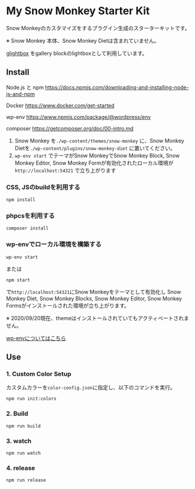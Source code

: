 # My Snow Monkey Starter Kit

Snow Monkeyのカスタマイズをするプラグイン生成のスターターキットです。

※ Snow Monkey 本体、Snow Monkey Dietは含まれていません。

[glightbox](https://biati-digital.github.io/glightbox/) をgallery blockのlightboxとして利用しています。

## Install

Node.js と npm
https://docs.npmjs.com/downloading-and-installing-node-js-and-npm

Docker
https://www.docker.com/get-started

wp-env
https://www.npmjs.com/package/@wordpress/env

composer
https://getcomposer.org/doc/00-intro.md

1. Snow Monkey を`./wp-content/themes/snow-monkey` に、Snow Monkey Dietを`./wp-content/plugins/snow-monkey-diet` に置いてください。
2. `wp-env start` でテーマがSnow MonkeyでSnow Monkey Block, Snow Monkey Editor, Snow Monkey Formが有効化されたローカル環境が`http://localhost:54321` で立ち上がります

### CSS, JSのbuildを利用する

`npm install`

### phpcsを利用する

`composer install`

### wp-envでローカル環境を構築する

`wp-env start`

または

`npm start`

で`http://localhost:54321`にSnow Monkeyをテーマとして有効化し Snow Monkey Diet, Snow Monkey Blocks, Snow Monkey Editor, Snow Monkey Formsがインストールされた環境が立ち上がります。

※ 2020/09/20現在、themeはインストールされていてもアクティベートされません。

[wp-envについてはこちら](https://github.com/WordPress/gutenberg/tree/master/packages/env#readme)

## Use

### 1. Custom Color Setup

カスタムカラーを`color-config.json`に指定し、以下のコマンドを実行。

`npm run init:colors`

### 2. Build

`npm run build`

### 3. watch

`npm run watch`

### 4. release

`npm run release`

